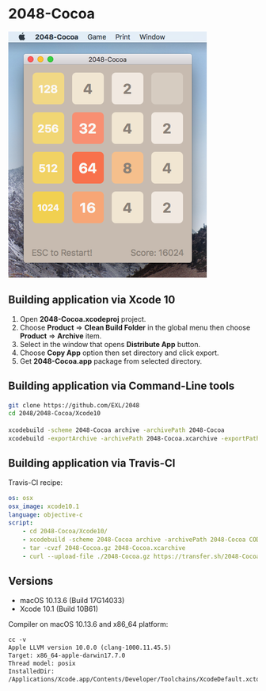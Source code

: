 2048-Cocoa
==========

![2048-Cocoa Mac OS X 10.13 Screenshot](../../image/2048-Cocoa-Screenshot-10_13.png)

## Building application via Xcode 10

1. Open **2048-Cocoa.xcodeproj** project.
2. Choose **Product** => **Clean Build Folder** in the global menu then choose **Product** => **Archive** item.
3. Select in the window that opens **Distribute App** button.
4. Choose **Copy App** option then set directory and click export.
5. Get **2048-Cocoa.app** package from selected directory.

## Building application via Command-Line tools

```bash
git clone https://github.com/EXL/2048
cd 2048/2048-Cocoa/Xcode10

xcodebuild -scheme 2048-Cocoa archive -archivePath 2048-Cocoa
xcodebuild -exportArchive -archivePath 2048-Cocoa.xcarchive -exportPath build -exportOptionsPlist 2048-Cocoa.xcarchive/Info.plist
```

## Building application via Travis-CI

Travis-CI recipe:

```yml
os: osx
osx_image: xcode10.1
language: objective-c
script:
    - cd 2048-Cocoa/Xcode10/
    - xcodebuild -scheme 2048-Cocoa archive -archivePath 2048-Cocoa CODE_SIGN_IDENTITY="" CODE_SIGNING_REQUIRED=NO
    - tar -cvzf 2048-Cocoa.gz 2048-Cocoa.xcarchive
    - curl --upload-file ./2048-Cocoa.gz https://transfer.sh/2048-Cocoa.gz
```

## Versions

* macOS 10.13.6 (Build 17G14033)
* Xcode 10.1 (Build 10B61)

Compiler on macOS 10.13.6 and x86_64 platform:

```
cc -v
Apple LLVM version 10.0.0 (clang-1000.11.45.5)
Target: x86_64-apple-darwin17.7.0
Thread model: posix
InstalledDir: /Applications/Xcode.app/Contents/Developer/Toolchains/XcodeDefault.xctoolchain/usr/bin
```
